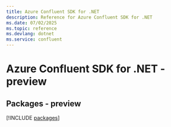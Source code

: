 ```yaml
---
title: Azure Confluent SDK for .NET
description: Reference for Azure Confluent SDK for .NET
ms.date: 07/02/2025
ms.topic: reference
ms.devlang: dotnet
ms.service: confluent
---
```

# Azure Confluent SDK for .NET - preview
## Packages - preview
[!INCLUDE [packages](confluent-index.md)]